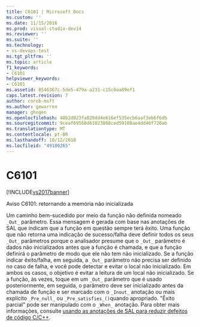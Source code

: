 ```yaml
---
title: C6101 | Microsoft Docs
ms.custom: ''
ms.date: 11/15/2016
ms.prod: visual-studio-dev14
ms.reviewer: ''
ms.suite: ''
ms.technology:
- vs-devops-test
ms.tgt_pltfrm: ''
ms.topic: article
f1_keywords:
- C6101
helpviewer_keywords:
- C6101
ms.assetid: 8546367c-5de5-479a-a231-c15c0aa89ef1
caps.latest.revision: 7
author: corob-msft
ms.author: gewarren
manager: ghogen
ms.openlocfilehash: 48b2d023fa820dd4e616ef535ecb6aaf3eb6f6db
ms.sourcegitcommit: 9ceaf69568d61023868ced59108ae4dd46f720ab
ms.translationtype: MT
ms.contentlocale: pt-BR
ms.lasthandoff: 10/12/2018
ms.locfileid: "49180265"
---
```

# <a name="c6101"></a>C6101
[!INCLUDE[vs2017banner](../includes/vs2017banner.md)]

Aviso C6101: retornando a memória não inicializada  
  
 Um caminho bem-sucedido por meio da função não definida nomeado `_Out_` parâmetro. Essa mensagem é gerada com base nas anotações de SAL que indicam que a função em questão sempre terá êxito. Uma função que não retorna uma indicação de sucesso/falha deve definir todos os seus `_Out_` parâmetros porque o analisador presume que o `_Out_` parâmetro é dados não inicializados antes que a função é chamada, e que a função definirá o parâmetro de modo que ele não tem não inicializado. Se a função indicar êxito/falha, em seguida, a `_Out_` parâmetro não precisa ser definido no caso de falha, e você pode detectar e evitar o local não inicializado. Em ambos os casos, o objetivo é evitar a leitura de um local não inicializado. Se a função, às vezes, toque em um `_Out_` parâmetro que é usado posteriormente, em seguida, o parâmetro deve ser inicializado antes da chamada de função e ser marcado com o `_Inout_` anotação ou mais explícito `_Pre_null_` ou `_Pre_satisfies_()`quando apropriado. "Êxito parcial" pode ser manipulado com o `_When_` anotação. Para obter mais informações, consulte [usando as anotações de SAL para reduzir defeitos de código C/C++](../code-quality/using-sal-annotations-to-reduce-c-cpp-code-defects.md).



